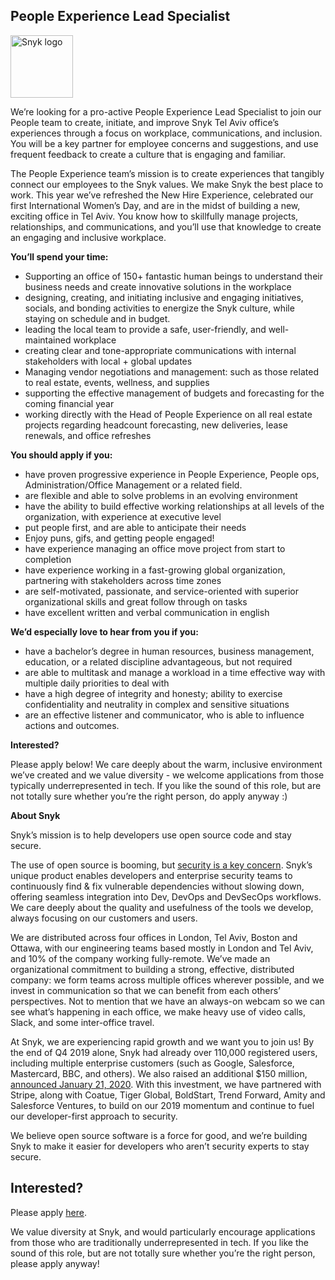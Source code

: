 People Experience Lead Specialist
---

<img src="https://res.cloudinary.com/snyk/image/upload/v1537345894/press-kit/brand/logo-black.png" width="100" alt="Snyk logo" />

<p><span style="font-weight: 400;">We’re looking for a pro-active People Experience Lead Specialist to join our People team to create, initiate, and improve Snyk Tel Aviv office’s experiences through a focus on workplace, communications, and inclusion. You will be a key partner for employee concerns and suggestions, and use frequent feedback to create a culture that is engaging and familiar. </span></p>
<p><span style="font-weight: 400;">The People Experience team’s mission is to create experiences that tangibly connect our employees to the Snyk values. We make Snyk the best place to work. This year we’ve refreshed the New Hire Experience, celebrated our first International Women’s Day, and are in the midst of building a new, exciting office in Tel Aviv. You know how to skillfully manage projects, relationships, and communications, and you’ll use that knowledge to create an engaging and inclusive workplace. </span></p>
<p><strong>You’ll spend your time:</strong></p>
<ul>
<li style="font-weight: 400;"><span style="font-weight: 400;">Supporting an office of 150+ fantastic human beings to understand their business needs and create innovative solutions in the workplace </span></li>
<li style="font-weight: 400;"><span style="font-weight: 400;">designing, creating, and initiating inclusive and engaging initiatives, socials, and bonding activities to energize the Snyk culture, while staying on schedule and in budget. </span></li>
<li style="font-weight: 400;"><span style="font-weight: 400;">leading the local team to provide a safe, user-friendly, and well-maintained workplace</span></li>
<li style="font-weight: 400;"><span style="font-weight: 400;">creating clear and tone-appropriate communications with internal stakeholders with local + global updates</span></li>
<li style="font-weight: 400;"><span style="font-weight: 400;">Managing vendor negotiations and management: such as those related to real estate, events, wellness, and supplies</span></li>
<li style="font-weight: 400;"><span style="font-weight: 400;">supporting the effective management of budgets and forecasting for the coming financial year</span></li>
<li style="font-weight: 400;"><span style="font-weight: 400;">working directly with the Head of People Experience on all real estate projects regarding headcount forecasting, new deliveries, lease renewals, and office refreshes </span></li>
</ul>
<p><strong>You should apply if you:</strong></p>
<ul>
<li style="font-weight: 400;"><span style="font-weight: 400;">have proven progressive experience in People Experience, People ops, Administration/Office Management or a related field. </span></li>
<li style="font-weight: 400;"><span style="font-weight: 400;">are flexible and able to solve problems in an evolving environment</span></li>
<li style="font-weight: 400;"><span style="font-weight: 400;">have the ability to build effective working relationships at all levels of the organization, with experience at executive level</span></li>
<li style="font-weight: 400;"><span style="font-weight: 400;">put people first, and are able to anticipate their needs</span></li>
<li style="font-weight: 400;"><span style="font-weight: 400;">Enjoy puns, gifs, and getting people engaged!</span></li>
<li style="font-weight: 400;"><span style="font-weight: 400;">have experience managing an office move project from start to completion</span></li>
<li style="font-weight: 400;"><span style="font-weight: 400;">have experience working in a fast-growing global organization, partnering with stakeholders across time zones</span></li>
<li style="font-weight: 400;"><span style="font-weight: 400;">are self-motivated, passionate, and service-oriented with superior organizational skills and great follow through on tasks</span></li>
<li style="font-weight: 400;"><span style="font-weight: 400;">have excellent written and verbal communication in english</span></li>
</ul>
<p><strong>We’d especially love to hear from you if you:</strong></p>
<ul>
<li style="font-weight: 400;"><span style="font-weight: 400;">have a bachelor’s degree in human resources, business management, education, or a related discipline</span> <span style="font-weight: 400;">advantageous, but not required</span></li>
<li style="font-weight: 400;"><span style="font-weight: 400;">are able to multitask and manage a workload in a time effective way with multiple daily priorities to deal with</span></li>
<li style="font-weight: 400;"><span style="font-weight: 400;">have a high degree of integrity and honesty; ability to exercise confidentiality and neutrality in complex and sensitive situations</span></li>
<li style="font-weight: 400;"><span style="font-weight: 400;">are an effective listener and communicator, who is able to influence actions and outcomes.</span></li>
</ul>
<p><strong>Interested?</strong></p>
<p><span style="font-weight: 400;">Please apply below! We care deeply about the warm, inclusive environment we’ve created and we value diversity - we welcome applications from those typically underrepresented in tech. If you like the sound of this role, but are not totally sure whether you’re the right person, do apply anyway :)</span></p>
<p><strong>About Snyk</strong></p>
<p><span style="font-weight: 400;">Snyk’s mission is to help developers use open source code and stay secure. </span></p>
<p><span style="font-weight: 400;">The use of open source is booming, but </span><a href="https://snyk.io/blog/devsecops-insights-2020/"><span style="font-weight: 400;">security is a key concern</span></a><span style="font-weight: 400;">. Snyk’s unique product enables developers and enterprise security teams to continuously find &amp; fix vulnerable dependencies without slowing down, offering seamless integration into Dev, DevOps and DevSecOps workflows. We care deeply about the quality and usefulness of the tools we develop, always focusing on our customers and users. </span></p>
<p><span style="font-weight: 400;">We are distributed across four offices in London, Tel Aviv, Boston and Ottawa, with our engineering teams based mostly in London and Tel Aviv, and 10% of the company working fully-remote. We’ve made an organizational commitment to building a strong, effective, distributed company: we form teams across multiple offices wherever possible, and we invest in communication so that we can benefit from each others’ perspectives. Not to mention that we have an always-on webcam so we can see what’s happening in each office, we make heavy use of video calls, Slack, and some inter-office travel.</span></p>
<p><span style="font-weight: 400;">At Snyk, we are experiencing rapid growth and we want you to join us! By the end of Q4 2019 alone, Snyk had already over 110,000 registered users, including multiple enterprise customers (such as Google, Salesforce, Mastercard, BBC, and others). We also raised an additional $150 million, </span><a href="https://snyk.io/blog/snyk-closes-150m/"><span style="font-weight: 400;">announced January 21, 2020</span></a><span style="font-weight: 400;">. With this investment, we have partnered with Stripe, along with Coatue, Tiger Global, BoldStart, Trend Forward, Amity and Salesforce Ventures, to build on our 2019 momentum and continue to fuel our developer-first approach to security. </span></p>
<p><span style="font-weight: 400;">We believe open source software is a force for good, and we’re building Snyk to make it easier for developers who aren’t security experts to stay secure.</span></p>

Interested?
---

Please apply [here](https://boards.greenhouse.io/snyk/jobs/4184192002#app).

We value diversity at Snyk, and would particularly encourage applications from those who are traditionally underrepresented in tech.
If you like the sound of this role, but are not totally sure whether you’re the right person, please apply anyway!
